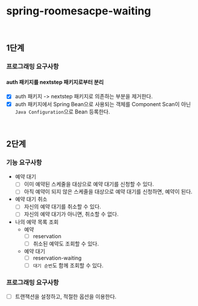 # spring-roomesacpe-waiting

<br/>

## 1단계
### 프로그래밍 요구사항
#### auth 패키지를 nextstep 패키지로부터 분리
- [x] auth 패키지 -> nextstep 패키지로 의존하는 부분을 제거한다.
- [x] auth 패키지에서 Spring Bean으로 사용되는 객체를 Component Scan이 아닌 `Java Configuration`으로 Bean 등록한다.

<br/>

## 2단계
### 기능 요구사항
- 예약 대기
  - [ ] 이미 예약된 스케줄을 대상으로 예약 대기를 신청할 수 있다.
  - [ ] 아직 예약이 되지 않은 스케줄을 대상으로 예약 대기를 신청하면, 예약이 된다.
- 예약 대기 취소
  - [ ] 자신의 예약 대기를 취소할 수 있다.
  - [ ] 자신의 예약 대기가 아니면, 취소할 수 없다.
- 나의 예약 목록 조회
  - 예약
    - [ ] reservation
    - [ ] 취소된 예약도 조회할 수 있다.
  - 예약 대기
    - [ ] reservation-waiting
    - [ ] `대기 순번`도 함께 조회할 수 있다.

### 프로그래밍 요구사항
- [ ] 트랜잭션을 설정하고, 적절한 옵션을 이용한다.
